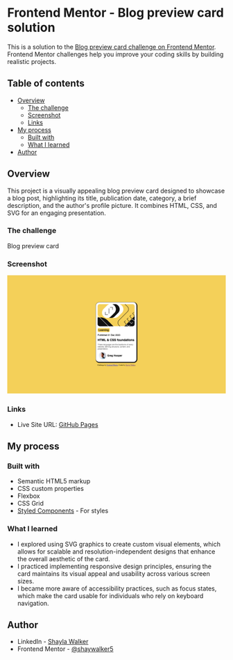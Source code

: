 # Frontend Mentor - Blog preview card solution

This is a solution to the [Blog preview card challenge on Frontend Mentor](https://www.frontendmentor.io/challenges/blog-preview-card-ckPaj01IcS). Frontend Mentor challenges help you improve your coding skills by building realistic projects. 

## Table of contents

- [Overview](#overview)
  - [The challenge](#the-challenge)
  - [Screenshot](#screenshot)
  - [Links](#links)
- [My process](#my-process)
  - [Built with](#built-with)
  - [What I learned](#what-i-learned)
- [Author](#author)

## Overview

This project is a visually appealing blog preview card designed to showcase a blog post, highlighting its title, publication date, category, a brief description, and the author's profile picture. It combines HTML, CSS, and SVG for an engaging presentation.

### The challenge

Blog preview card

### Screenshot

![](blogcardscreenshot.png)

### Links

- Live Site URL: [GitHub Pages](https://shaywalker5.github.io/Blog-preview-card/)

## My process

### Built with

- Semantic HTML5 markup
- CSS custom properties
- Flexbox
- CSS Grid
- [Styled Components](https://styled-components.com/) - For styles

### What I learned

- I explored using SVG graphics to create custom visual elements, which allows for scalable and resolution-independent designs that enhance the overall aesthetic of the card. 
- I practiced implementing responsive design principles, ensuring the card maintains its visual appeal and usability across various screen sizes.
- I became more aware of accessibility practices, such as focus states, which make the card usable for individuals who rely on keyboard navigation.

## Author

- LinkedIn - [Shayla Walker](https://www.linkedin.com/in/shaylavwalker)
- Frontend Mentor - [@shaywalker5](https://www.frontendmentor.io/profile/shaywalker5)

